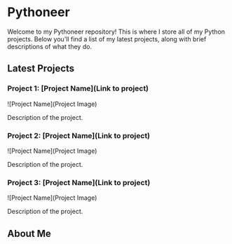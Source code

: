 # Pythoneer

Welcome to my Pythoneer repository! This is where I store all of my Python projects. Below you'll find a list of my latest projects, along with brief descriptions of what they do.

## Latest Projects

### Project 1: [Project Name](Link to project)

![Project Name](Project Image)

Description of the project.

### Project 2: [Project Name](Link to project)

![Project Name](Project Image)

Description of the project.

### Project 3: [Project Name](Link to project)

![Project Name](Project Image)

Description of the project.

## About Me
